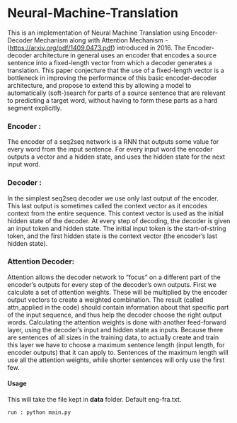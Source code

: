 # Neural-Machine-Translation
This is an implementation of Neural Machine Translation using Encoder-Decoder Mechanism along with Attention Mechanism -  (https://arxiv.org/pdf/1409.0473.pdf) introduced in 2016.
The Encoder-decoder architecture in general uses an encoder that encodes a source sentence into a fixed-length vector from which a decoder generates a translation. This paper conjecture that the use of a fixed-length vector is a bottleneck in improving the performance of this basic encoder-decoder architecture, and propose to extend this by allowing a model to automatically (soft-)search for parts of a source sentence that are relevant to predicting a target word, without having to form these parts as a hard segment explicitly.

### Encoder :
The encoder of a seq2seq network is a RNN that outputs some value for every word from the input sentence. For every input word the encoder outputs a vector and a hidden state, and uses the hidden state for the next input word.


### Decoder :
In the simplest seq2seq decoder we use only last output of the encoder. This last output is sometimes called the context vector as it encodes context from the entire sequence. This context vector is used as the initial hidden state of the decoder.
At every step of decoding, the decoder is given an input token and hidden state. The initial input token is the start-of-string <SOS> token, and the first hidden state is the context vector (the encoder’s last hidden state).

### Attention Decoder:
Attention allows the decoder network to “focus” on a different part of the encoder’s outputs for every step of the decoder’s own outputs. First we calculate a set of attention weights. These will be multiplied by the encoder output vectors to create a weighted combination. The result (called attn_applied in the code) should contain information about that specific part of the input sequence, and thus help the decoder choose the right output words.
Calculating the attention weights is done with another feed-forward layer, using the decoder’s input and hidden state as inputs. Because there are sentences of all sizes in the training data, to actually create and train this layer we have to choose a maximum sentence length (input length, for encoder outputs) that it can apply to. Sentences of the maximum length will use all the attention weights, while shorter sentences will only use the first few.

#### Usage

This will take the file kept in **data** folder. Default eng-fra.txt. 

    run : python main.py
